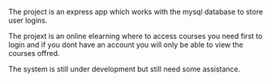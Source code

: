The project is an express app which works with the mysql database to store user logins.

The projext is an online elearning where to access courses you need first to login and if you dont have an account you will only be able to view the courses offred.

The system is still under development but still need some assistance.
